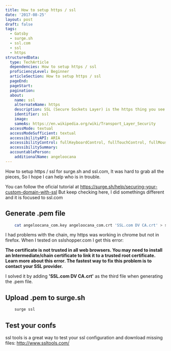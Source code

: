 ```yaml
---
title: How to setup https / ssl
date: '2017-08-25'
layout: post
draft: false
tags:
  - Gatsby
  - surge.sh
  - ssl.com
  - ssl
  - https
structuredData:
  type: TechArticle
  dependencies: How to setup https / ssl
  proficiencyLevel: Beginner
  articleSection: How to setup https / ssl
  pageEnd:
  pageStart:
  pagination:
  about:
    name: ssl
    alternateName: https
    description: SSL (Secure Sockets Layer) is the https thing you see in some urls, it adds security technology for establishing an encrypted link between a web server and a browser.
    identifier: ssl
    image:
    sameAs: https://en.wikipedia.org/wiki/Transport_Layer_Security
  accessMode: textual
  accessModeSufficient: textual
  accessibilityAPI: ARIA
  accessibilityControl: fullKeyboardControl, fullTouchControl, fullMouseControl
  accessibilitySummary:
  accountablePerson:
    additionalName: angeloocana
---
```


How to setup https / ssl for surge.sh and ssl.com, It was hard to grab all the pieces,
So I hope I can help who is in trouble.

You can follow the oficial tutorial at https://surge.sh/help/securing-your-custom-domain-with-ssl
But keep checking here, I did somethings different and it is focused to ssl.com

## Generate .pem file

```bash
    cat angeloocana_com.key angeloocana_com.crt 'SSL.com DV CA.crt' > surge3.pem
```

I had problems with the chain, my https was working in chrome but not in firefox.
When I tested on sslshopper.com I get this error:

**The certificate is not trusted in all web browsers. You may need to install an Intermediate/chain certificate to link it to a trusted root certificate. Learn more about this error. The fastest way to fix this problem is to contact your SSL provider.**

I solved it by adding **'SSL.com DV CA.crt'** as the third file when generating the .pem file.

## Upload .pem to surge.sh

```bash
    surge ssl
```

## Test your confs
ssl tools is a great way to test your ssl configuration and download missing files:
http://www.ssltools.com/
